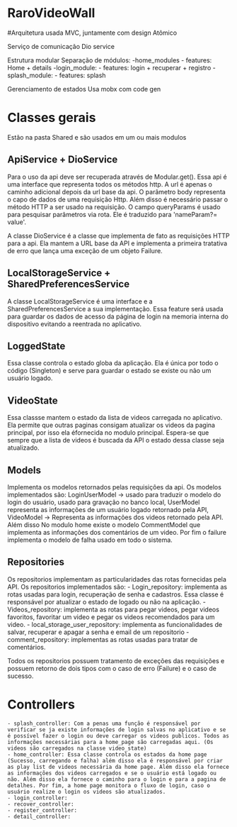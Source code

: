 # RaroVideoWall


#Arquitetura usada
MVC, juntamente com design Atômico

Serviço de comunicação
Dio service

Estrutura modular
Separação de módulos:
	-home_modules
 		- features: Home + details
	-login_module: 
		- features: login + recuperar + registro
	-splash_module: 
		- features: splash

Gerenciamento de estados
Usa mobx com code gen 	 

# Classes gerais
Estão na pasta Shared e são usados em um ou mais modulos

## ApiService + DioService
Para o uso da api deve ser recuperada através de Modular.get(). Essa api é uma interface que representa todos os métodos http. A url é  apenas o caminho adicional depois da url base da api. O parâmetro body representa o capo de dados de uma requisição Http. Além disso é necessário passar o método HTTP a ser usado na requisição. O campo queryParams é usado para pesquisar parâmetros via rota. Ele é traduzido para 'nameParam?= value'. 

A classe DioService é a classe que implementa de fato as requisições HTTP para a api. Ela mantem a URL base da API e implementa a primeira tratativa de erro que lança uma exceção de um objeto Failure.

## LocalStorageService + SharedPreferencesService
A classe LocalStorageService é uma interface e a SharedPreferencesService a sua implementação. Essa feature será usada para guardar os dados de acesso da página de login na memoria interna do dispositivo evitando a reentrada no aplicativo.

## LoggedState
Essa classe controla o estado globa da aplicação. Ela é única por todo o código (Singleton)	e serve para guardar o estado se existe ou não um usuário logado.

## VideoState
Essa classse mantem o estado da lista de videos carregada no aplicativo. Ela permite que outras paginas consigam atualizar os videos da pagina principal, por isso ela éfornecida no modulo principal. Espera-se que sempre que a lista de videos é buscada da API o estado dessa classe seja atualizado.

## Models
Implementa os modelos retornados pelas requisições da api. Os modelos implementados são: LoginUserModel -> usado para traduzir o modelo do login do usuário, usado para gravação no banco local, UserModel representa as informações de um usuário logado retornado pela API, VideoModel -> Representa as informações dos videos retornado pela API. Além disso No modulo home existe o modelo CommentModel que implementa as informações dos comentários de um  video. Por fim o failure implementa o modelo de falha usado em todo o sistema.

## Repositories
Os repositorios implementam as particularidades das rotas fornecidas pela API. Os repositorios implementados são:
	- Login_repository: implementa as rotas usadas para login, recuperação de senha e cadastros. Essa classe é responsável por atualizar o estado de logado ou não na aplicação.
	- Videos_repository: implementa as rotas para pegar videos, pegar videos favoritos, favoritar um video e pegar os videos recomendados para um video.
	- local_storage_user_repository: implementa as funcionalidades de salvar, recuperar e apagar a senha e email de um repositorio
	- comment_repository: implementas as rotas usadas para tratar de comentários.

Todos os repositorios possuem tratamento de exceções das requisições e possuem retorno de dois tipos com o caso de erro (Failure) e o caso de sucesso.

# Controllers
	- splash_controller: Com a penas uma função é responsável por verificar se ja existe informações de login salvas no aplicativo e se é possível fazer o login ou deve carregar os videos publicos. Todos as informações necessárias para a home_page são carregadas aqui. (Os videos são carregados na classe video_state)
	- home_controller: Essa classe controla os estados da home page (Sucesso, carregando e falha) além disso ela é responsável por criar as play list de videos necessária da home page. Além disso ela fornece as informações dos videos carregados e se o usuário está logado ou não. Além disso ela fornece o caminho para o login e para a pagina de detalhes. Por fim, a home page monitora o fluxo de login, caso o usuário realize o login os videos são atualizados.
	- login_controller:
	- recover_controller:
	- register_controller:
	- detail_controller:



